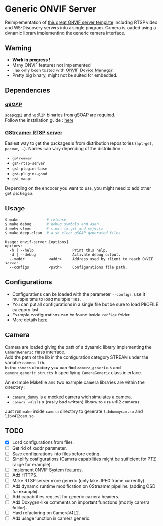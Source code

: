 # Generic ONVIF Server

Reimplementation of [this great ONVIF server template](https://github.com/KoynovStas/onvif_srvd) including RTSP video and WS-Discovery servers into a single program. Camera is loaded using a dynamic library implementing the generic camera interface.

## Warning

* **Work in progress !**.
* Many ONVIF features not implemented.
* Has only been tested with [ONVIF Device Manager](https://sourceforge.net/projects/onvifdm/).
* Pretty big binary, might not be suited for embedded.

## Dependencies

### [gSOAP](https://github.com/stoneyrh/gSOAP)
`soapcpp2` and `wsdl2h` binaries from gSOAP are required.  
Follow the installation guide : [here](https://www.genivia.com/downloads.html)

### [GStreamer RTSP server](https://github.com/GStreamer/gst-rtsp-server)

Easiest way to get the packages is from distribution repositories (`apt-get`, `pacman`, ...).
Names can vary depending of the distribution :  

* `gstreamer`
* `gst-rtsp-server`
* `gst-plugins-base`
* `gst-plugins-good`
* `gst-vaapi`

Depending on the encoder you want to use, you might need to add other gst packages.

## Usage

```sh
$ make             # release
$ make debug       # debug symbols and asan
$ make clean       # clean target and objects
$ make deep-clean  # also clean gSOAP generated files
```

```
Usage: onvif-server [options]
Options:
  -h | --help                  Print this help.
  -d | --debug                 Activate debug output.
  --xaddr           <addr>     Address used by client to reach ONVIF server.
  --configs         <path>     Configurations file path.
```

## Configurations

* Configurations can be loaded with the parameter `--configs`, use it multiple time to load multiple files.
* You can put all configurations in a single file but be sure to load PROFILE category last. 
* Example configurations can be found inside `configs` folder.
* More details [here](configs/README.md)


## Camera

Camera are loaded giving the path of a dynamic library implementing the `CameraGeneric` class interface.  
Add the path of the lib in the configuration category STREAM under the variable `camera_lib`.  
In the `camera` directory you can find `camera_generic.h` and `camera_generic_structs.h` specifiying `CameraGeneric` class interface.  

An example Makefile and two example camera libraries are within the directory :

* `camera_dummy` is a mocked camera wich simulates a camera.
* `camera_v4l2` is a (really bad written) library to use v4l2 cameras.

Just run `make` inside `camera` directory to generate `libdummycam.so` and `libv4l2cam.so`

## TODO

- [x] Load configurations from files.
- [ ] Get rid of xaddr parameter.
- [ ] Save configurations into files before exiting.
- [ ] Simplify configurations (Camera capabilities might be sufficient for PTZ range for example).
- [ ] Implement ONVIF System features.
- [ ] Add HTTPS.
- [ ] Make RTSP server more generic (only take JPEG frame currently).
- [ ] Add dynamic runtime modification on GStreamer pipeline. (adding OSD for example).
- [ ] Add capabilities request for generic camera headers.
- [ ] Add Doxygen-like comments on important functions (mostly camera folder).
- [ ] Hard refactoring on CameraV4L2.
- [ ] Add usage function in camera generic.
